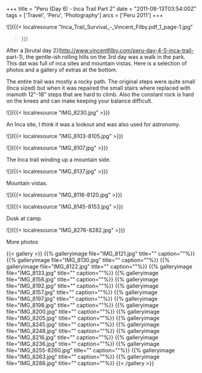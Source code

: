 +++
title = "Peru (Day 6) - Inca Trail Part 2"
date = "2011-08-13T03:54:00Z"
tags = ['Travel', 'Peru', 'Photography']
arcs = ['Peru 2011']
+++

![]({{< localresource "Inca_Trail_Survival_-_Vincent_Filby.pdf_1_page-1.jpg"
>}})


After a [brutal day 2](http://www.vincentfilby.com/peru-day-4-5-inca-trail-
part-1), the gentle-ish rolling hills on the 3rd day was a walk in the park. 
This dat was full of inca sites and mountain vistas. Here is a selection of
photos and a gallery of extras at the bottom.

The entire trail was mostly a rocky path. The original steps were quite
small (Inca sized) but when it was repaired the small stairs where replaced
with mamoth 12"-18" steps that are hard to climb. Also the constant rock is
hard on the knees and can make keeping your balance difficult.

![]({{< localresource "IMG_8230.jpg" >}})

An Inca site, I think it was a lookout and was also used for astronomy.

![]({{< localresource "IMG_8103-8105.jpg" >}})

![]({{< localresource "IMG_8107.jpg" >}})

The Inca trail winding up a mountain side.

![]({{< localresource "IMG_8137.jpg" >}})

Mountain vistas.

![]({{< localresource "IMG_8116-8120.jpg" >}})

![]({{< localresource "IMG_8145-8153.jpg" >}})

Dusk at camp.

![]({{< localresource "IMG_8276-8282.jpg" >}})

More photos

{{< gallery >}} {{% galleryimage file="IMG_8121.jpg" title=""
caption=""%}} {{% galleryimage file="IMG_8130.jpg" title="" caption=""%}} {{%
galleryimage file="IMG_8122.jpg" title="" caption=""%}} {{% galleryimage
file="IMG_8133.jpg" title="" caption=""%}} {{% galleryimage
file="IMG_8156.jpg" title="" caption=""%}} {{% galleryimage
file="IMG_8192.jpg" title="" caption=""%}} {{% galleryimage
file="IMG_8157.jpg" title="" caption=""%}} {{% galleryimage
file="IMG_8197.jpg" title="" caption=""%}} {{% galleryimage
file="IMG_8198.jpg" title="" caption=""%}} {{% galleryimage
file="IMG_8200.jpg" title="" caption=""%}} {{% galleryimage
file="IMG_8205.jpg" title="" caption=""%}} {{% galleryimage
file="IMG_8245.jpg" title="" caption=""%}} {{% galleryimage
file="IMG_8248.jpg" title="" caption=""%}} {{% galleryimage
file="IMG_8216.jpg" title="" caption=""%}} {{% galleryimage
file="IMG_8236.jpg" title="" caption=""%}} {{% galleryimage
file="IMG_8255-8260.jpg" title="" caption=""%}} {{% galleryimage
file="IMG_8263.jpg" title="" caption=""%}} {{% galleryimage
file="IMG_8288.jpg" title="" caption=""%}} {{< /gallery >}}

